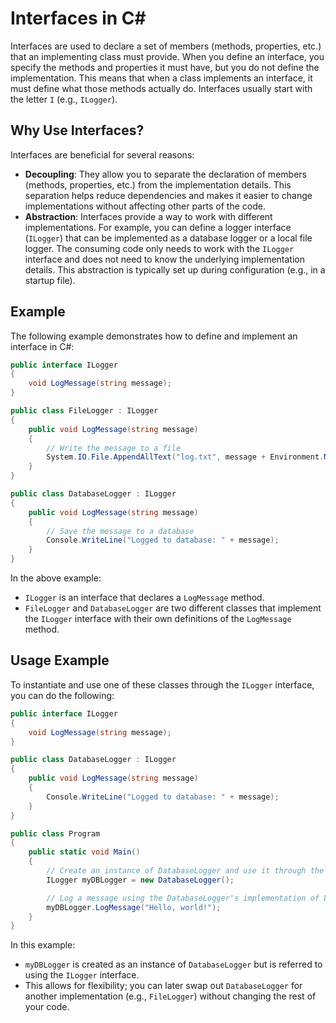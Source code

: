 # Interfaces in C#

Interfaces are used to declare a set of members (methods, properties, etc.) that an implementing class must provide. When you define an interface, you specify the methods and properties it must have, but you do not define the implementation. This means that when a class implements an interface, it must define what those methods actually do. Interfaces usually start with the letter `I` (e.g., `ILogger`).

## Why Use Interfaces?

Interfaces are beneficial for several reasons:

- **Decoupling**: They allow you to separate the declaration of members (methods, properties, etc.) from the implementation details. This separation helps reduce dependencies and makes it easier to change implementations without affecting other parts of the code.
- **Abstraction**: Interfaces provide a way to work with different implementations. For example, you can define a logger interface (`ILogger`) that can be implemented as a database logger or a local file logger. The consuming code only needs to work with the `ILogger` interface and does not need to know the underlying implementation details. This abstraction is typically set up during configuration (e.g., in a startup file).

## Example

The following example demonstrates how to define and implement an interface in C#:

```csharp
public interface ILogger
{
    void LogMessage(string message);
}

public class FileLogger : ILogger
{
    public void LogMessage(string message)
    {
        // Write the message to a file
        System.IO.File.AppendAllText("log.txt", message + Environment.NewLine);
    }
}

public class DatabaseLogger : ILogger
{
    public void LogMessage(string message)
    {
        // Save the message to a database
        Console.WriteLine("Logged to database: " + message);
    }
}
```

In the above example:

- `ILogger` is an interface that declares a `LogMessage` method.
- `FileLogger` and `DatabaseLogger` are two different classes that implement the `ILogger` interface with their own definitions of the `LogMessage` method.

## Usage Example

To instantiate and use one of these classes through the `ILogger` interface, you can do the following:

```csharp
public interface ILogger
{
    void LogMessage(string message);
}

public class DatabaseLogger : ILogger
{
    public void LogMessage(string message)
    {
        Console.WriteLine("Logged to database: " + message);
    }
}

public class Program
{
    public static void Main()
    {
        // Create an instance of DatabaseLogger and use it through the ILogger interface
        ILogger myDBLogger = new DatabaseLogger();

        // Log a message using the DatabaseLogger's implementation of LogMessage
        myDBLogger.LogMessage("Hello, world!");
    }
}
```

In this example:

- `myDBLogger` is created as an instance of `DatabaseLogger` but is referred to using the `ILogger` interface.
- This allows for flexibility; you can later swap out `DatabaseLogger` for another implementation (e.g., `FileLogger`) without changing the rest of your code.
